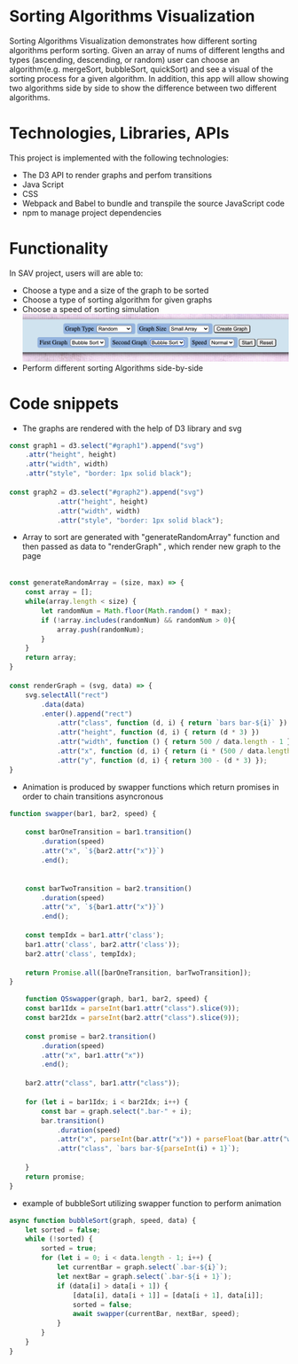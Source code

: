 # Sorting Algorithms Visualization

Sorting Algorithms Visualization demonstrates how different sorting algorithms perform sorting.
Given an array of nums of different lengths and types (ascending, descending, or
random) user can choose an algorithm(e.g. mergeSort, bubbleSort, quickSort)
and see a visual of the sorting process for a given algorithm.
In addition, this app will allow showing two algorithms side by side to show the difference between two different algorithms.

# Technologies, Libraries, APIs

This project is implemented with the following technologies:
* The D3 API to render graphs and perfom transitions
* Java Script
* CSS
* Webpack and Babel to bundle and transpile the source JavaScript code
* npm to manage project dependencies

# Functionality

In SAV project, users will are able to:
* Choose a type  and a size of the graph to be sorted
* Choose a type of sorting algorithm for given graphs
* Choose a speed of sorting simulation
![This is an image](./assets/controls.png)
* Perform different sorting Algorithms side-by-side

# Code snippets

* The graphs are rendered with the help of D3 library and svg

```js
const graph1 = d3.select("#graph1").append("svg")
    .attr("height", height)
    .attr("width", width)
    .attr("style", "border: 1px solid black");

const graph2 = d3.select("#graph2").append("svg")
            .attr("height", height)
            .attr("width", width)
            .attr("style", "border: 1px solid black");
```

* Array to sort are generated with "generateRandomArray" function and then passed
    as data to "renderGraph" , which render new graph to the page

```js 

const generateRandomArray = (size, max) => {
    const array = [];
    while(array.length < size) {
        let randomNum = Math.floor(Math.random() * max);
        if (!array.includes(randomNum) && randomNum > 0){
            array.push(randomNum);
        }
    }
    return array;
}

const renderGraph = (svg, data) => {
    svg.selectAll("rect")
        .data(data)
        .enter().append("rect")
            .attr("class", function (d, i) { return `bars bar-${i}` })
            .attr("height", function (d, i) { return (d * 3) })
            .attr("width", function () { return 500 / data.length - 1 })
            .attr("x", function (d, i) { return (i * (500 / data.length)) })
            .attr("y", function (d, i) { return 300 - (d * 3) });
}

```

* Animation is produced by swapper functions which return promises in order to chain 
    transitions asyncronous

```js
function swapper(bar1, bar2, speed) {

    const barOneTransition = bar1.transition()
        .duration(speed)
        .attr("x", `${bar2.attr("x")}`)
        .end();


    const barTwoTransition = bar2.transition()
        .duration(speed)
        .attr("x", `${bar1.attr("x")}`)
        .end();

    const tempIdx = bar1.attr('class');
    bar1.attr('class', bar2.attr('class'));
    bar2.attr('class', tempIdx);

    return Promise.all([barOneTransition, barTwoTransition]);
}
```
```js
    function QSswapper(graph, bar1, bar2, speed) {
    const bar1Idx = parseInt(bar1.attr("class").slice(9));
    const bar2Idx = parseInt(bar2.attr("class").slice(9));

    const promise = bar2.transition()
        .duration(speed)
        .attr("x", bar1.attr("x"))
        .end();

    bar2.attr("class", bar1.attr("class"));

    for (let i = bar1Idx; i < bar2Idx; i++) {
        const bar = graph.select(".bar-" + i);
        bar.transition()
            .duration(speed)
            .attr("x", parseInt(bar.attr("x")) + parseFloat(bar.attr("width")) + 1)
            .attr("class", `bars bar-${parseInt(i) + 1}`);

    }
    return promise;
}
```
* example of bubbleSort utilizing swapper function to perform animation
```js
async function bubbleSort(graph, speed, data) {
    let sorted = false;
    while (!sorted) {
        sorted = true;
        for (let i = 0; i < data.length - 1; i++) {
            let currentBar = graph.select(`.bar-${i}`);
            let nextBar = graph.select(`.bar-${i + 1}`);
            if (data[i] > data[i + 1]) {
                [data[i], data[i + 1]] = [data[i + 1], data[i]];
                sorted = false;
                await swapper(currentBar, nextBar, speed);
            }
        }
    }
}
```